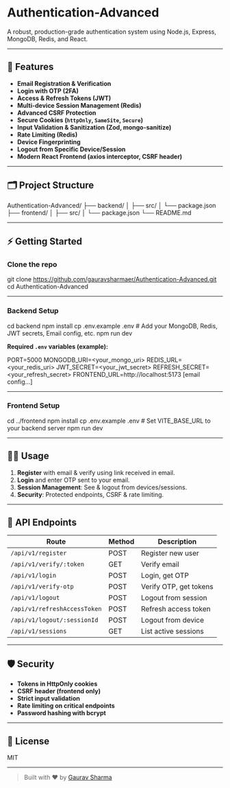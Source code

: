 # Authentication-Advanced

A robust, production-grade authentication system using Node.js, Express, MongoDB, Redis, and React.

---

## 🚀 Features

- **Email Registration & Verification**
- **Login with OTP (2FA)**
- **Access & Refresh Tokens (JWT)**
- **Multi-device Session Management (Redis)**
- **Advanced CSRF Protection**
- **Secure Cookies (`httpOnly`, `SameSite`, `Secure`)**
- **Input Validation & Sanitization (Zod, mongo-sanitize)**
- **Rate Limiting (Redis)**
- **Device Fingerprinting**
- **Logout from Specific Device/Session**
- **Modern React Frontend (axios interceptor, CSRF header)**

---

## 🗂 Project Structure

Authentication-Advanced/
├── backend/
│ ├── src/
│ └── package.json
├── frontend/
│ ├── src/
│ └── package.json
└── README.md



---

## ⚡️ Getting Started

### Clone the repo

git clone https://github.com/gauravsharmaer/Authentication-Advanced.git
cd Authentication-Advanced


---

### Backend Setup

cd backend
npm install
cp .env.example .env # Add your MongoDB, Redis, JWT secrets, Email config, etc.
npm run dev


**Required `.env` variables (example):**

PORT=5000
MONGODB_URI=<your_mongo_uri>
REDIS_URL=<your_redis_uri>
JWT_SECRET=<your_jwt_secret>
REFRESH_SECRET=<your_refresh_secret>
FRONTEND_URL=http://localhost:5173
[email config...]


---

### Frontend Setup

cd ../frontend
npm install
cp .env.example .env # Set VITE_BASE_URL to your backend server
npm run dev


---

## 🧑‍💻 Usage

1. **Register** with email & verify using link received in email.
2. **Login** and enter OTP sent to your email.
3. **Session Management**: See & logout from devices/sessions.
4. **Security**: Protected endpoints, CSRF & rate limiting.

---

## 🔗 API Endpoints

| Route                        | Method | Description               |
|------------------------------|--------|---------------------------|
| `/api/v1/register`           | POST   | Register new user         |
| `/api/v1/verify/:token`      | GET    | Verify email              |
| `/api/v1/login`              | POST   | Login, get OTP            |
| `/api/v1/verify-otp`         | POST   | Verify OTP, get tokens    |
| `/api/v1/logout`             | POST   | Logout from session       |
| `/api/v1/refreshAccessToken` | POST   | Refresh access token      |
| `/api/v1/logout/:sessionId`  | POST   | Logout from device        |
| `/api/v1/sessions`           | GET    | List active sessions      |

---

## 🛡 Security

- **Tokens in HttpOnly cookies**
- **CSRF header (frontend only)**
- **Strict input validation**
- **Rate limiting on critical endpoints**
- **Password hashing with bcrypt**

---

## 📝 License

MIT

---

> Built with ♥ by [Gaurav Sharma](https://github.com/gauravsharmaer)


